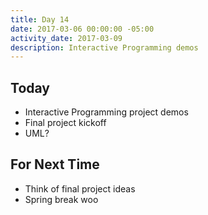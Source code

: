 ```yaml
---
title: Day 14
date: 2017-03-06 00:00:00 -05:00
activity_date: 2017-03-09
description: Interactive Programming demos
---
```


## Today

* Interactive Programming project demos
* Final project kickoff
* UML?

## For Next Time

* Think of final project ideas
* Spring break woo
